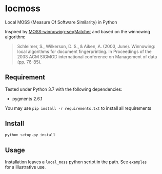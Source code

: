 # locmoss
Local MOSS (Measure Of Software Similarity) in Python

Inspired by [MOSS-winnowing-seqMatcher](https://github.com/agranya99/MOSS-winnowing-seqMatcher) and based on the winnowing algorithm:
> Schleimer, S., Wilkerson, D. S., & Aiken, A. (2003, June). Winnowing: local algorithms for document fingerprinting. In Proceedings of the 2003 ACM SIGMOD international conference on Management of data (pp. 76-85).

## Requirement
Tested under Python 3.7 with the following dependencies:

 - pygments 2.6.1
 
You may use `pip install -r requirements.txt` to install all requirements

## Install

```bash
python setup.py install
```

## Usage
Installation leaves a `local_moss` python script in the path. See `examples`  
for a illustrative use.


